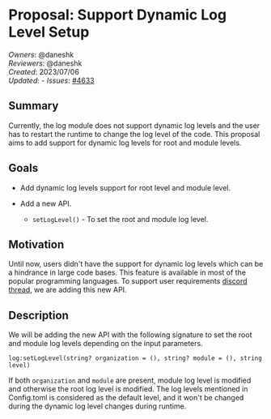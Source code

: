 # Proposal: Support Dynamic Log Level Setup

_Owners_: @daneshk   
_Reviewers_: @daneshk  
_Created_: 2023/07/06   
_Updated_: -
_Issues_: [#4633](https://github.com/ballerina-platform/ballerina-standard-library/issues/4633)

## Summary
Currently, the log module does not support dynamic log levels and the user has to restart the runtime to change the log level of the code. This proposal aims to add support for dynamic log levels for root and module levels.

## Goals

* Add dynamic log levels support for root level and module level.

* Add a new API.
    * ```setLogLevel()``` - To set the root and module log level.
## Motivation

Until now, users didn't have the support for dynamic log levels which can be a hindrance in large code bases. This feature is available in most of the popular programming languages. To support user requirements [discord thread](https://discord.com/channels/957996897782616114/1124006547857616916), we are adding this new API.

## Description

We will be adding the new API with the following signature to set the root and module log levels depending on the input parameters.

```ballerina
log:setLogLevel(string? organization = (), string? module = (), string level)
```

If both `organization` and `module` are present, module log level is modified and otherwise the root log level is modified. The log levels mentioned in Config.toml is considered as the default level, and it won't be changed during the dynamic log level changes during runtime.

